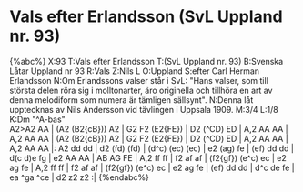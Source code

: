 # Vals efter Erlandsson (SvL Uppland nr. 93)

{%abc%}
X:93
T:Vals efter Erlandsson
T:(SvL Uppland nr. 93)
B:Svenska Låtar Uppland nr 93
R:Vals
Z:Nils L
O:Uppland
S:efter Carl Herman Erlandsson
N:Om Erlandssons valser står i SvL: "Hans valser, som till största delen röra sig i molltonarter, äro originella och tillhöra en art av denna melodiform som numera är tämligen sällsynt".
N:Denna låt upptecknas av Nils Andersson vid tävlingen i Uppsala 1909.
M:3/4
L:1/8
K:Dm
"^A-bas" \
A2>A2 AA  | (A2 (B2{cB})) A2 | G2 F2 (E2{FE}) | D2 (^CD) ED | A,2 AA AA | 
A,2 AA AA | (A2 (B2{cB})) A2 | G2 F2 (E2{FE}) | D2 (^CD) ED | A,2 AA AA | 
A,2 AA AA |: A2 dd dd | d2 (fd) (fd) | (d^c) (ec) (ec) | e2 (ag) fe | 
(ef) dd dd | d(c d)e fg | e2 AA AA | AB AG FE | 
A,2 ff ff | f2 af af | (f2{gf}) (e^c) ec | e2 ag fe | 
A,2 ff ff | f2 af af | (f2{gf}) (e^c) ec | e2 ag fe | 
(ef) dd dd | d^c de fe | ea ^ga ^ce | d2 z2 z2 :|
{%endabc%}
